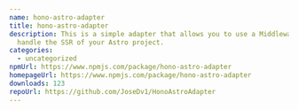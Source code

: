```yaml
---
name: hono-astro-adapter
title: hono-astro-adapter
description: This is a simple adapter that allows you to use a Middleware to
  handle the SSR of your Astro project.
categories:
  - uncategorized
npmUrl: https://www.npmjs.com/package/hono-astro-adapter
homepageUrl: https://www.npmjs.com/package/hono-astro-adapter
downloads: 123
repoUrl: https://github.com/JoseDv1/HonoAstroAdapter
---
```

